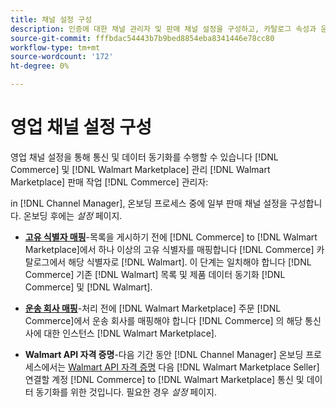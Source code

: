 ```yaml
---
title: 채널 설정 구성
description: 인증에 대한 채널 관리자 및 판매 채널 설정을 구성하고, 카탈로그 속성과 운송 회사 간의 판매 작업을 조정하는 데 필요한 운송 회사를 매핑합니다 [!DNL Commerce] 그리고 [!DNL Walmart Marketplace].
source-git-commit: fffbdac54443b7b9bed8854eba8341446e78cc80
workflow-type: tm+mt
source-wordcount: '172'
ht-degree: 0%

---
```



# 영업 채널 설정 구성

영업 채널 설정을 통해 통신 및 데이터 동기화를 수행할 수 있습니다 [!DNL Commerce] 및 [!DNL Walmart Marketplace] 관리 [!DNL Walmart Marketplace] 판매 작업 [!DNL Commerce] 관리자:

in [!DNL Channel Manager], 온보딩 프로세스 중에 일부 판매 채널 설정을 구성합니다. 온보딩 후에는 *설정* 페이지.

* **[고유 식별자 매핑](map-catalog-attributes.md)**-목록을 게시하기 전에 [!DNL Commerce] to [!DNL Walmart Marketplace]에서 하나 이상의 고유 식별자를 매핑합니다 [!DNL Commerce] 카탈로그에서 해당 식별자로 [!DNL Walmart]. 이 단계는 일치해야 합니다 [!DNL Commerce] 기존 [!DNL Walmart] 목록 및 제품 데이터 동기화 [!DNL Commerce] 및 [!DNL Walmart].

* **[운송 회사 매핑](map-shipping-carriers.md)**-처리 전에 [!DNL Walmart Marketplace] 주문 [!DNL Commerce]에서 운송 회사를 매핑해야 합니다 [!DNL Commerce] 의 해당 통신사에 대한 인스턴스 [!DNL Walmart Marketplace].

* **Walmart API 자격 증명**-다음 기간 동안 [!DNL Channel Manager] 온보딩 프로세스에서는 [Walmart API 자격 증명](walmart-requirements.md#generate-a-walmart-marketplace-production-api-key) 다음 [!DNL Walmart Marketplace Seller] 연결할 계정 [!DNL Commerce] to [!DNL Walmart Marketplace] 통신 및 데이터 동기화를 위한 것입니다. 필요한 경우 *설정* 페이지.
